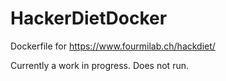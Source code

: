 # HackerDietDocker
Dockerfile for https://www.fourmilab.ch/hackdiet/

Currently a work in progress.  Does not run.
